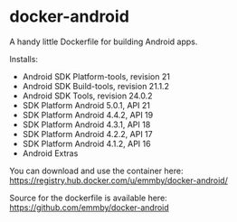 # docker-android

A handy little Dockerfile for building Android apps.

Installs:

* Android SDK Platform-tools, revision 21
* Android SDK Build-tools, revision 21.1.2
* Android SDK Tools, revision 24.0.2
* SDK Platform Android 5.0.1, API 21
* SDK Platform Android 4.4.2, API 19
* SDK Platform Android 4.3.1, API 18
* SDK Platform Android 4.2.2, API 17
* SDK Platform Android 4.1.2, API 16
* Android Extras

You can download and use the container here: https://registry.hub.docker.com/u/emmby/docker-android/

Source for the dockerfile is available here: https://github.com/emmby/docker-android

